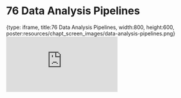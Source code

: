 # 76 Data Analysis Pipelines
 
{type: iframe, title:76 Data Analysis Pipelines, width:800, height:600, poster:resources/chapt_screen_images/data-analysis-pipelines.png}
![](https://datatrail-jhu.github.io/DataTrail_ReOrg/no_toc/data-analysis-pipelines.html)
 

 
